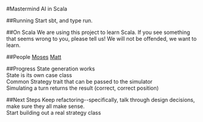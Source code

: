 #Mastermind AI in Scala

##Running
Start sbt, and type run.

##On Scala
We are using this project to learn Scala.  If you see something that seems wrong
to you, please tell us!  We will not be offended, we want to learn.

##People
[Moses](mnn2104)
[Matt](dannenberg)

##Progress
State generation works  
State is its own case class  
Common Strategy trait that can be passed to the simulator  
Simulating a turn returns the result (correct, correct position)

##Next Steps
Keep refactoring--specifically, talk through design decisions, make sure they
all make sense.  
Start building out a real strategy class